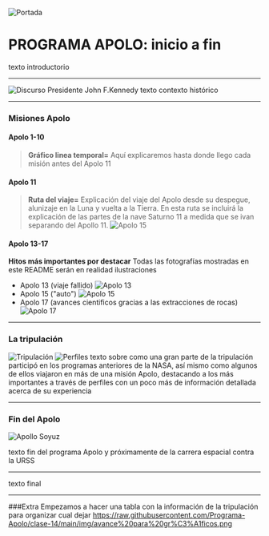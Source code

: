 ![Portada](https://github.com/Programa-Apolo/clase-14/blob/main/img/apolo11.jpg?raw=true)
# PROGRAMA APOLO: inicio a fin


texto introductorio

---


![Discurso Presidente John F.Kennedy](https://github.com/Programa-Apolo/clase-14/blob/main/img/Kennedy.jpg?raw=true)
texto contexto histórico


---


### Misiones Apolo
#### Apolo 1-10
>**Gráfico linea temporal=** Aquí explicaremos hasta donde llego cada misión antes del Apolo 11


#### Apolo 11
>**Ruta del viaje=** 
Explicación del viaje del Apolo desde su despegue, alunizaje en la Luna y vuelta a la Tierra. En esta ruta se incluirá la explicación de las partes de la nave Saturno 11 a medida que se ivan separando del Apollo 11.
![Apolo 15](https://raw.githubusercontent.com/Programa-Apolo/clase-14/main/img/Ruta.jpg)


#### Apolo 13-17
**Hitos más importantes por destacar**
Todas las fotografías mostradas en este README serán en realidad ilustraciones

- Apolo 13 (viaje fallido)
![Apolo 13](https://github.com/Programa-Apolo/clase-14/blob/main/img/Apolo%2013.jpeg?raw=true)
- Apolo 15 ("auto")
![Apolo 15](https://github.com/Programa-Apolo/clase-14/blob/main/img/idea%201.png?raw=true)
- Apolo 17 (avances cientificos gracias a las extracciones de rocas)
![Apolo 17](https://github.com/Programa-Apolo/clase-14/blob/main/img/Piedras.jpeg?raw=true)

---


### La tripulación
![Tripulación](https://raw.githubusercontent.com/Programa-Apolo/clase-14/f8be0580cfa3e5bdf8ee7e0e9a6321806f7200e6/svg/Tripulacion_cantidad.svg)
![Perfiles](https://github.com/Programa-Apolo/clase-14/blob/main/img/perfiles.jpg?raw=true)
texto sobre como una gran parte de la tripulación participó en los programas anteriores de la NASA, así mismo como algunos de ellos viajaron en más de una misión Apolo, destacando a los más importantes a través de perfiles con un poco más de información detallada acerca de su experiencia


---


### Fin del Apolo
![Apollo Soyuz](https://github.com/Programa-Apolo/clase-14/blob/main/img/soyuz.jpg?raw=true)

texto fin del programa Apolo y próximamente de la carrera espacial contra la URSS


---

texto final

---

###Extra
Empezamos a hacer una tabla con la  información de la tripulación para organizar cual dejar 
https://raw.githubusercontent.com/Programa-Apolo/clase-14/main/img/avance%20para%20gr%C3%A1ficos.png

